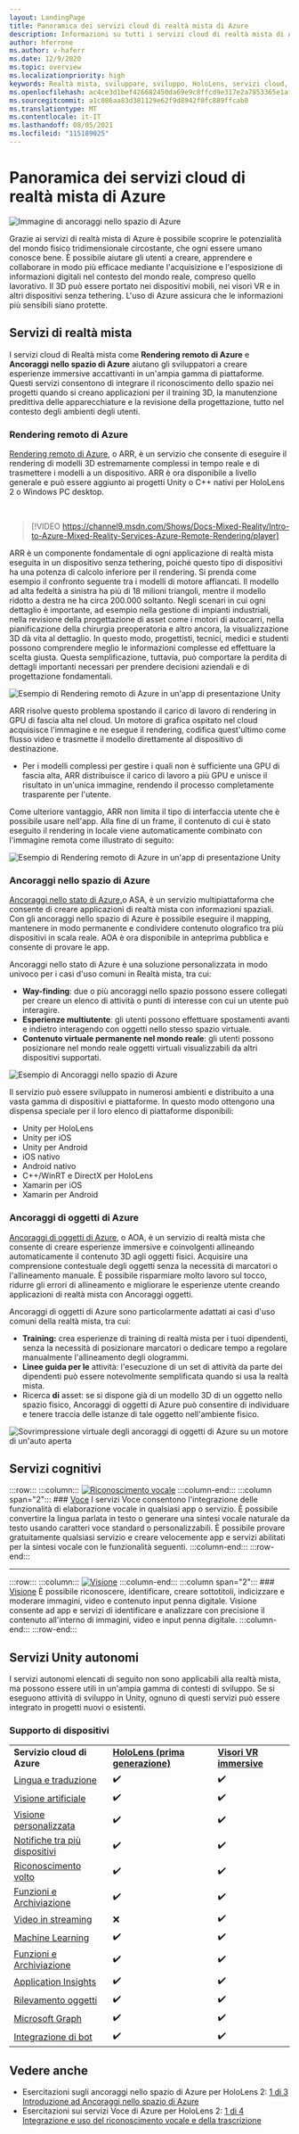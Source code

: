 ```yaml
---
layout: LandingPage
title: Panoramica dei servizi cloud di realtà mista di Azure
description: Informazioni su tutti i servizi cloud di realtà mista di Azure che è possibile integrare nelle applicazioni Unity o Unreal.
author: hferrone
ms.author: v-haferr
ms.date: 12/9/2020
ms.topic: overview
ms.localizationpriority: high
keywords: Realtà mista, sviluppare, sviluppo, HoloLens, servizi cloud, Azure, rendering remoto, ancoraggi nello spazio, servizi cognitivi, cognizione, unity, machine learning, traduzione vocale, visione artificiale, Microsoft Graph
ms.openlocfilehash: ac4ce3d1bef426682450da69e9c8ffcd9e317e2a7853365e1af082a1913e1ecc
ms.sourcegitcommit: a1c086aa83d381129e62f9d8942f0fc889ffcab0
ms.translationtype: MT
ms.contentlocale: it-IT
ms.lasthandoff: 08/05/2021
ms.locfileid: "115189025"
---
```

# <a name="azure-mixed-reality-cloud-services-overview"></a>Panoramica dei servizi cloud di realtà mista di Azure

![ Immagine di ancoraggi nello spazio di Azure](../design/images/AzureSpatialAnchors.jpg)

Grazie ai servizi di realtà mista di Azure è possibile scoprire le potenzialità del mondo fisico tridimensionale circostante, che ogni essere umano conosce bene. È possibile aiutare gli utenti a creare, apprendere e collaborare in modo più efficace mediante l'acquisizione e l'esposizione di informazioni digitali nel contesto del mondo reale, compreso quello lavorativo. Il 3D può essere portato nei dispositivi mobili, nei visori VR e in altri dispositivi senza tethering. L'uso di Azure assicura che le informazioni più sensibili siano protette.

## <a name="mixed-reality-services"></a>Servizi di realtà mista

I servizi cloud di Realtà mista come **Rendering remoto di Azure** e **Ancoraggi nello spazio di Azure** aiutano gli sviluppatori a creare esperienze immersive accattivanti in un'ampia gamma di piattaforme. Questi servizi consentono di integrare il riconoscimento dello spazio nei progetti quando si creano applicazioni per il training 3D, la manutenzione predittiva delle apparecchiature e la revisione della progettazione, tutto nel contesto degli ambienti degli utenti.

### <a name="azure-remote-rendering"></a>Rendering remoto di Azure

[Rendering remoto di Azure](/azure/remote-rendering/), o ARR, è un servizio che consente di eseguire il rendering di modelli 3D estremamente complessi in tempo reale e di trasmettere i modelli a un dispositivo. ARR è ora disponibile a livello generale e può essere aggiunto ai progetti Unity o C++ nativi per HoloLens 2 o Windows PC desktop.

<br>

> [!VIDEO https://channel9.msdn.com/Shows/Docs-Mixed-Reality/Intro-to-Azure-Mixed-Reality-Services-Azure-Remote-Rendering/player]

ARR è un componente fondamentale di ogni applicazione di realtà mista eseguita in un dispositivo senza tethering, poiché questo tipo di dispositivi ha una potenza di calcolo inferiore per il rendering. Si prenda come esempio il confronto seguente tra i modelli di motore affiancati. Il modello ad alta fedeltà a sinistra ha più di 18 milioni triangoli, mentre il modello ridotto a destra ne ha circa 200.000 soltanto. Negli scenari in cui ogni dettaglio è importante, ad esempio nella gestione di impianti industriali, nella revisione della progettazione di asset come i motori di autocarri, nella pianificazione della chirurgia preoperatoria e altro ancora, la visualizzazione 3D dà vita al dettaglio. In questo modo, progettisti, tecnici, medici e studenti possono comprendere meglio le informazioni complesse ed effettuare la scelta giusta. Questa semplificazione, tuttavia, può comportare la perdita di dettagli importanti necessari per prendere decisioni aziendali e di progettazione fondamentali.

![Esempio di Rendering remoto di Azure in un'app di presentazione Unity](images/arr-engine.png)

ARR risolve questo problema spostando il carico di lavoro di rendering in GPU di fascia alta nel cloud. Un motore di grafica ospitato nel cloud acquisisce l'immagine e ne esegue il rendering, codifica quest'ultimo come flusso video e trasmette il modello direttamente al dispositivo di destinazione. 

* Per i modelli complessi per gestire i quali non è sufficiente una GPU di fascia alta, ARR distribuisce il carico di lavoro a più GPU e unisce il risultato in un'unica immagine, rendendo il processo completamente trasparente per l'utente. 

Come ulteriore vantaggio, ARR non limita il tipo di interfaccia utente che è possibile usare nell'app. Alla fine di un frame, il contenuto di cui è stato eseguito il rendering in locale viene automaticamente combinato con l'immagine remota come illustrato di seguito:

![Esempio di Rendering remoto di Azure in un'app di presentazione Unity](images/showcase-app.png)

### <a name="azure-spatial-anchors"></a>Ancoraggi nello spazio di Azure

[Ancoraggi nello stato di Azure,](/azure/spatial-anchors/)o ASA, è un servizio multipiattaforma che consente di creare applicazioni di realtà mista con informazioni spaziali. Con gli ancoraggi nello spazio di Azure è possibile eseguire il mapping, mantenere in modo permanente e condividere contenuto olografico tra più dispositivi in scala reale. AOA è ora disponibile in anteprima pubblica e consente di provare le app.

Ancoraggi nello stato di Azure è una soluzione personalizzata in modo univoco per i casi d'uso comuni in Realtà mista, tra cui:
* **Way-finding**: due o più ancoraggi nello spazio possono essere collegati per creare un elenco di attività o punti di interesse con cui un utente può interagire.
* **Esperienze multiutente**: gli utenti possono effettuare spostamenti avanti e indietro interagendo con oggetti nello stesso spazio virtuale.
* **Contenuto virtuale permanente nel mondo reale**: gli utenti possono posizionare nel mondo reale oggetti virtuali visualizzabili da altri dispositivi supportati.

![Esempio di Ancoraggi nello spazio di Azure](images/persistence.gif)

Il servizio può essere sviluppato in numerosi ambienti e distribuito a una vasta gamma di dispositivi e piattaforme. In questo modo ottengono una dispensa speciale per il loro elenco di piattaforme disponibili:
* Unity per HoloLens
* Unity per iOS
* Unity per Android
* iOS nativo
* Android nativo
* C++/WinRT e DirectX per HoloLens
* Xamarin per iOS
* Xamarin per Android

### <a name="azure-object-anchors"></a>Ancoraggi di oggetti di Azure

[Ancoraggi di oggetti di Azure](/azure/object-anchors/), o AOA, è un servizio di realtà mista che consente di creare esperienze immersive e coinvolgenti allineando automaticamente il contenuto 3D agli oggetti fisici. Acquisire una comprensione contestuale degli oggetti senza la necessità di marcatori o l'allineamento manuale. È possibile risparmiare molto lavoro sul tocco, ridurre gli errori di allineamento e migliorare le esperienze utente creando applicazioni di realtà mista con Ancoraggi oggetti.

Ancoraggi di oggetti di Azure sono particolarmente adattati ai casi d'uso comuni della realtà mista, tra cui:
* **Training:** crea esperienze di training di realtà mista per i tuoi dipendenti, senza la necessità di posizionare marcatori o dedicare tempo a regolare manualmente l'allineamento degli ologrammi.
* **Linee guida per le** attività: l'esecuzione di un set di attività da parte dei dipendenti può essere notevolmente semplificata quando si usa la realtà mista.
* Ricerca **di** asset: se si dispone già di un modello 3D di un oggetto nello spazio fisico, Ancoraggi di oggetti di Azure può consentire di individuare e tenere traccia delle istanze di tale oggetto nell'ambiente fisico.

![Sovrimpressione virtuale degli ancoraggi di oggetti di Azure su un motore di un'auto aperta](images/aoa-img-01.png)

## <a name="cognitive-services"></a>Servizi cognitivi

:::row:::
    :::column:::
       [![Riconoscimento vocale](../whats-new/images/speech.jpg)](/azure/cognitive-services/speech-service/)
    :::column-end:::
    :::column span="2":::
        ### <a name="speech"></a>[Voce](/azure/cognitive-services/speech-service/)
        I servizi Voce consentono l'integrazione delle funzionalità di elaborazione vocale in qualsiasi app o servizio. È possibile convertire la lingua parlata in testo o generare una sintesi vocale naturale da testo usando caratteri voce standard o personalizzabili. È possibile provare gratuitamente qualsiasi servizio e creare velocemente app e servizi abilitati per la sintesi vocale con le funzionalità seguenti.
    :::column-end:::
:::row-end:::

---

:::row:::
    :::column:::
       [![Visione](../whats-new/images/vision.jpg)](/azure/cognitive-services/computer-vision/)
    :::column-end:::
    :::column span="2":::
        ### <a name="vision"></a>[Visione](/azure/cognitive-services/computer-vision/)
        È possibile riconoscere, identificare, creare sottotitoli, indicizzare e moderare immagini, video e contenuto input penna digitale. Visione consente ad app e servizi di identificare e analizzare con precisione il contenuto all'interno di immagini, video e input penna digitale.
    :::column-end:::
:::row-end:::


## <a name="standalone-unity-services"></a>Servizi Unity autonomi

I servizi autonomi elencati di seguito non sono applicabili alla realtà mista, ma possono essere utili in un'ampia gamma di contesti di sviluppo. Se si eseguono attività di sviluppo in Unity, ognuno di questi servizi può essere integrato in progetti nuovi o esistenti.

### <a name="device-support"></a>Supporto di dispositivi
<table>
    <tr>
        <td><strong>Servizio cloud di Azure</strong></td>
        <td><a href="/hololens/hololens1-hardware"><strong>HoloLens (prima generazione)</strong></a></td>
        <td><a href="../discover/immersive-headset-hardware-details.md"><strong>Visori VR immersive</strong></a></td>
    </tr>
     <tr>
        <td><a href="unity/tutorials/mr-azure-301.md">Lingua e traduzione</a></td>
        <td>✔️</td>
        <td>✔️</td>
    </tr>
    <tr>
        <td><a href="unity/tutorials/mr-azure-302.md">Visione artificiale</a></td>
        <td>✔️</td>
        <td>✔️</td>
    </tr>
    <tr>
        <td><a href="unity/tutorials/mr-azure-302b.md">Visione personalizzata</a></td>
        <td>✔️</td>
        <td>✔️</td>
    </tr>
    <tr>
        <td><a href="unity/tutorials/mr-azure-303.md">Notifiche tra più dispositivi</a></td>
        <td>✔️</td>
        <td>✔️</td>
    </tr>
    <tr>
        <td><a href="unity/tutorials/mr-azure-304.md">Riconoscimento volto</a></td>
        <td>✔️</td>
        <td>✔️</td>
    </tr>
    <tr>
        <td><a href="unity/tutorials/mr-azure-305.md">Funzioni e Archiviazione</a></td>
        <td>✔️</td>
        <td>✔️</td>
    </tr>
    <tr>
        <td><a href="unity/tutorials/mr-azure-306.md">Video in streaming</a></td>
        <td>❌</td>
        <td>✔️</td>
    </tr>
    <tr>
        <td><a href="unity/tutorials/mr-azure-307.md">Machine Learning</a></td>
        <td>✔️</td>
        <td>✔️</td>
    </tr>
    <tr>
        <td><a href="unity/tutorials/mr-azure-308.md"mr-azure-308.md">Funzioni e Archiviazione</a></td>
        <td>✔️</td>
        <td>✔️</td>
    </tr>
    <tr>
        <td><a href="unity/tutorials/mr-azure-309.md">Application Insights</a></td>
        <td>✔️</td>
        <td>✔️</td>
    </tr>
    <tr>
        <td><a href="unity/tutorials/mr-azure-310.md">Rilevamento oggetti</a></td>
        <td>✔️</td>
        <td>✔️</td>
    </tr>
    <tr>
        <td><a href="unity/tutorials/mr-azure-311.md">Microsoft Graph</a></td>
        <td>✔️</td>
        <td>✔️</td>
    </tr>
    <tr>
        <td><a href="unity/tutorials/mr-azure-312.md">Integrazione di bot</a></td>
        <td>✔️</td>
        <td>✔️</td>
    </tr>
</table>

## <a name="see-also"></a>Vedere anche

* Esercitazioni sugli ancoraggi nello spazio di Azure per HoloLens 2: [1 di 3 Introduzione ad Ancoraggi nello spazio di Azure](./unity/tutorials/mr-learning-asa-02.md)
* Esercitazioni sui servizi Voce di Azure per HoloLens 2: [1 di 4 Integrazione e uso del riconoscimento vocale e della trascrizione](../develop/unity/tutorials/mrlearning-speechSDK-ch1.md)